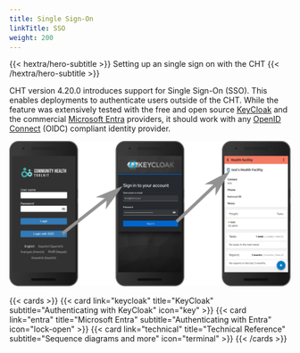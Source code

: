 ```yaml
---
title: Single Sign-On
linkTitle: SSO
weight: 200
---
```


{{< hextra/hero-subtitle >}}
  Setting up an single sign on with the CHT
{{< /hextra/hero-subtitle >}}

CHT version 4.20.0 introduces support for Single Sign-On (SSO).  This enables deployments to authenticate users outside of the CHT.  While the feature was extensively tested with the free and open source [KeyCloak](https://www.keycloak.org/) and the commercial [Microsoft Entra](https://learn.microsoft.com/en-us/entra/fundamentals/what-is-entra) providers, it should work with any [OpenID Connect](https://openid.net/) (OIDC) compliant identity provider.

![sso-login-flow.svg](sso-login-flow.svg)

{{< cards >}}
  {{< card link="keycloak" title="KeyCloak" subtitle="Authenticating with KeyCloak" icon="key" >}}
  {{< card link="entra" title="Microsoft Entra" subtitle="Authenticating with Entra" icon="lock-open" >}}
  {{< card link="technical" title="Technical Reference" subtitle="Sequence diagrams and more" icon="terminal" >}}
{{< /cards >}}
